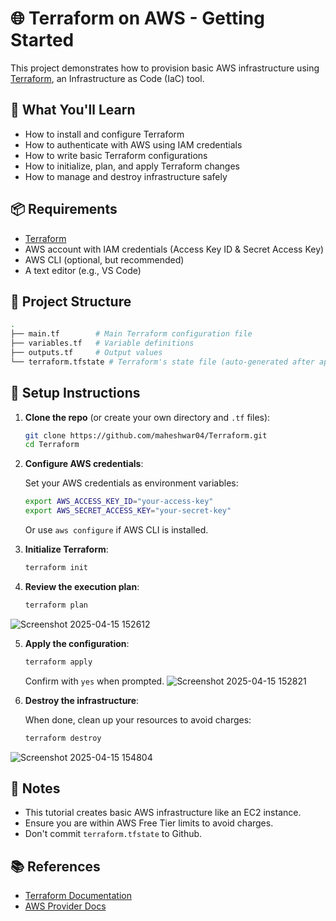 
# 🌐 Terraform on AWS - Getting Started

This project demonstrates how to provision basic AWS infrastructure using [Terraform](https://www.terraform.io/), an Infrastructure as Code (IaC) tool.

## 🚀 What You'll Learn

- How to install and configure Terraform
- How to authenticate with AWS using IAM credentials
- How to write basic Terraform configurations
- How to initialize, plan, and apply Terraform changes
- How to manage and destroy infrastructure safely

## 📦 Requirements

- [Terraform](https://developer.hashicorp.com/terraform/downloads)
- AWS account with IAM credentials (Access Key ID & Secret Access Key)
- AWS CLI (optional, but recommended)
- A text editor (e.g., VS Code)

## 📁 Project Structure

```bash
.
├── main.tf        # Main Terraform configuration file
├── variables.tf   # Variable definitions
├── outputs.tf     # Output values
└── terraform.tfstate # Terraform's state file (auto-generated after apply)
```

## 🔧 Setup Instructions

1. **Clone the repo** (or create your own directory and `.tf` files):

   ```bash
   git clone https://github.com/maheshwar04/Terraform.git
   cd Terraform
   ```

2. **Configure AWS credentials**:

   Set your AWS credentials as environment variables:

   ```bash
   export AWS_ACCESS_KEY_ID="your-access-key"
   export AWS_SECRET_ACCESS_KEY="your-secret-key"
   ```

   Or use `aws configure` if AWS CLI is installed.

3. **Initialize Terraform**:

   ```bash
   terraform init
   ```

4. **Review the execution plan**:

   ```bash
   terraform plan
   ```
![Screenshot 2025-04-15 152612](https://github.com/user-attachments/assets/4261d4e8-0120-4886-a25f-893533371d79)


5. **Apply the configuration**:

   ```bash
   terraform apply
   ```

   Confirm with `yes` when prompted.
   ![Screenshot 2025-04-15 152821](https://github.com/user-attachments/assets/aac4c2cb-6824-4cc9-895c-89be299d2e84)

6. **Destroy the infrastructure**:

   When done, clean up your resources to avoid charges:

   ```bash
   terraform destroy
   ```
![Screenshot 2025-04-15 154804](https://github.com/user-attachments/assets/f2e9342b-abbd-4164-aa65-33c4db2d898c)

## 🧾 Notes

- This tutorial creates basic AWS infrastructure like an EC2 instance.
- Ensure you are within AWS Free Tier limits to avoid charges.
- Don't commit `terraform.tfstate` to Github.

## 📚 References

- [Terraform Documentation](https://developer.hashicorp.com/terraform/docs)
- [AWS Provider Docs](https://registry.terraform.io/providers/hashicorp/aws/latest/docs)
